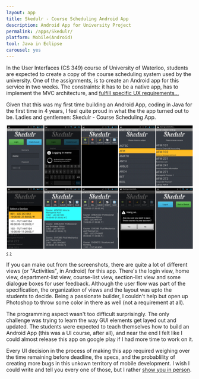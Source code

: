 ```yaml
--- 
layout: app
title: Skedulr - Course Scheduling Android App
description: Android App for University Project
permalink: /apps/Skedulr/
platform: Mobile(Android)
tool: Java in Eclipse
carousel: yes
---
```


In the User Interfaces (CS 349) course of University of Waterloo, students are expected to create a copy of the course scheduling system used by the university. One of the assignments, is to create an Android app for this service in two weeks. The constraints: it has to be a native app, has to implement the MVC architecture, and [fulfill specific UX requirements...](https://www.student.cs.uwaterloo.ca/~cs349/w12/assn/a04/a04.shtml)  

Given that this was my first time building an Android App, coding in Java for the first time in 4 years, I feel quite proud in what the the app turned out to be. Ladies and gentlemen: Skedulr - Course Scheduling App.  

<div id="myCarousel" class="carousel slide">
  <!-- Carousel items -->
  <div class="carousel-inner">
    <div class="active item skedulr">
	    <img src="/img/posts/Skedulr_1.png" alt="Skedulr">
    </div>
    <div class="item skedulr">
	    <img src="/img/posts/Skedulr_2.png" alt="Skedulr">
	</div>
  </div>
  <!-- Carousel nav -->
  <a class="carousel-control left" href="#myCarousel" data-slide="prev">&lsaquo;</a>
  <a class="carousel-control right" href="#myCarousel" data-slide="next">&rsaquo;</a>
</div>  


If you can make out from the screenshots, there are quite a lot of different views (or "Activities", in Android) for this app. There's the login view, home view, department-list view, course-list view, section-list view and some dialogue boxes for user feedback. Although the user flow was part of the specification, the organization of views and the layout was upto the students to decide. Being a passionate builder, I couldn't help but open up Photoshop to throw some color in there as well (not a requirement at all).

The programming aspect wasn't too difficult surprisingly. The only challenge was trying to learn the way GUI elements get layed out and updated. The students were expected to teach themselves how to build an Android App (this was a UI course, after all), and near the end I felt like I could almost release this app on google play if I had more time to work on it.

Every UI decision in the process of making this app required weighing over the time remaining before deadline, the specs, and the probablility of creating more bugs in this unkown territory of mobile development. I wish I could write and tell you every one of those, but I rather [show you in person](/contact/).